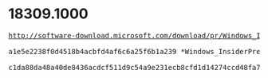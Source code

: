 # 18309.1000

<pre>
<a href="http://software-download.microsoft.com/download/pr/Windows_InsiderPreview_SDK_en-us_18309_1.iso">http://software-download.microsoft.com/download/pr/Windows_InsiderPreview_SDK_en-us_18309_1.iso</a>

a1e5e2238f0d4518b4acbfd4af6c6a25f6b1a239 *Windows_InsiderPreview_SDK_en-us_18309_1.iso

c1da88da48a40de8436acdcf511d9c54a9e231ecb8cfd1d14274ccd48fa7edfc *Windows_InsiderPreview_SDK_en-us_18309_1.iso
</pre>
